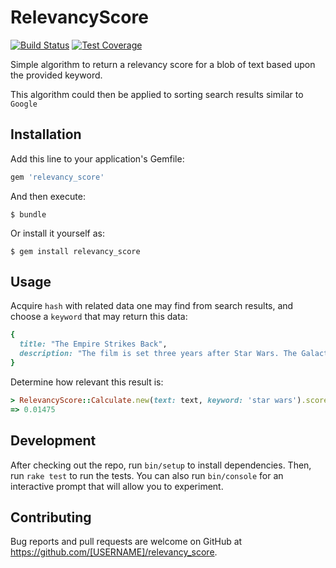 # RelevancyScore

[![Build Status](https://travis-ci.org/wojno/relevancy_score.svg?branch=master)](https://travis-ci.org/wojno/relevancy_score)
[![Test Coverage](https://codeclimate.com/github/wojno/relevancy_score/badges/coverage.svg)](https://codeclimate.com/github/wojno/relevancy_score/coverage)

Simple algorithm to return a relevancy score for a blob of text based upon the provided keyword.

This algorithm could then be applied to sorting search results similar to `Google`

## Installation

Add this line to your application's Gemfile:

```ruby
gem 'relevancy_score'
```

And then execute:

    $ bundle

Or install it yourself as:

    $ gem install relevancy_score

## Usage

Acquire `hash` with related data one may find from search results, and choose a `keyword` that may return this data:

```ruby
{
  title: "The Empire Strikes Back",
  description: "The film is set three years after Star Wars. The Galactic Empire, under the leadership of the villainous Darth Vader and the Emperor, is in pursuit of Luke Skywalker and the rest of the Rebel Alliance. While Vader chases a small band of Luke's friends - Han Solo, Princess Leia Organa, and others - across the galaxy, Luke studies the Force under Jedi Master Yoda. When Vader captures Luke's friends, Luke must decide whether to complete his training and become a full Jedi Knight or to confront Vader and save them."
}
```

Determine how relevant this result is:

```ruby
> RelevancyScore::Calculate.new(text: text, keyword: 'star wars').score
=> 0.01475
```

## Development

After checking out the repo, run `bin/setup` to install dependencies. Then, run `rake test` to run the tests. You can also run `bin/console` for an interactive prompt that will allow you to experiment.

## Contributing

Bug reports and pull requests are welcome on GitHub at https://github.com/[USERNAME]/relevancy_score.

